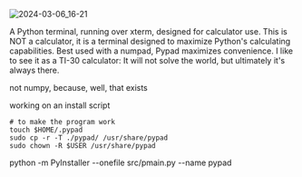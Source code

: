 
![2024-03-06_16-21](https://github.com/wettestsock/pypad/assets/119987092/abddbc2c-aa97-41c1-8458-201651364cf7)

A Python terminal, running over xterm, designed for calculator use. This is NOT a calculator, it is a terminal designed to maximize Python's calculating capabilities. Best used with a numpad, Pypad maximizes convenience. I like to see it as a TI-30 calculator: It will not solve the world, but ultimately it's always there. 

not numpy, because, well, that exists

working on an install script

```
# to make the program work
touch $HOME/.pypad
sudo cp -r -T ./pypad/ /usr/share/pypad
sudo chown -R $USER /usr/share/pypad
```

python -m PyInstaller --onefile src/pmain.py --name pypad

